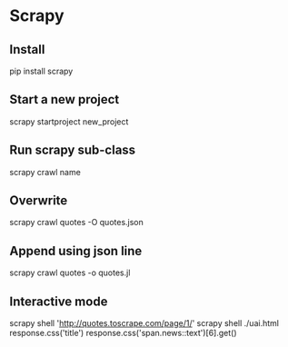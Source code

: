 # Scrapy

## Install
pip install scrapy

## Start a new project
scrapy startproject new_project

## Run scrapy sub-class
scrapy crawl name

## Overwrite
scrapy crawl quotes -O quotes.json

## Append using json line
scrapy crawl quotes -o quotes.jl

## Interactive mode
scrapy shell 'http://quotes.toscrape.com/page/1/'
scrapy shell ./uai.html
response.css('title')
response.css('span.news::text')[6].get()

